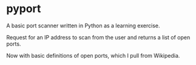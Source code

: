 # pyport
A basic port scanner written in Python as a learning exercise.

Request for an IP address to scan from the user and returns a list of open ports.

Now with basic definitions of open ports, which I pull from Wikipedia.
